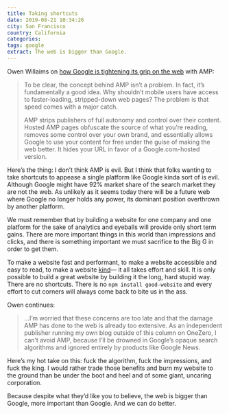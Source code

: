 ```yaml
---
title: Taking shortcuts
date: 2019-08-21 10:34:26
city: San Francisco
country: California
categories:
tags: google
extract: The web is bigger than Google.
---
```


Owen Willaims on [how Google is tightening its grip on the web](https://onezero.medium.com/google-is-tightening-its-iron-grip-on-your-website-27e06b3150e0) with AMP:

> To be clear, the concept behind AMP isn’t a problem. In fact, it’s fundamentally a good idea. Why shouldn’t mobile users have access to faster-loading, stripped-down web pages? The problem is that speed comes with a major catch.
>
> AMP strips publishers of full autonomy and control over their content. Hosted AMP pages obfuscate the source of what you’re reading, removes some control over your own brand, and essentially allows Google to use your content for free under the guise of making the web better. It hides your URL in favor of a Google.com-hosted version.

Here’s the thing: I don’t think AMP is evil. But I think that folks wanting to take shortcuts to appease a single platform like Google kinda sort of is evil. Although Google might have 92% market share of the search market they are not the web. As unlikely as it seems today there will be a future web where Google no longer holds any power, its dominant position overthrown by another platform.

We must remember that by building a website for one company and one platform for the sake of analytics and eyeballs will provide only short term gains. There are more important things in this world than impressions and clicks, and there is something important we must sacrifice to the Big G in order to get them.

To make a website fast and performant, to make a website accessible and easy to read, to make a website [kind](/notes/baseline)— it all takes effort and skill. It is only possible to build a great website by building it the long, hard stupid way. There are no shortcuts. There is no `npm install good-website` and every effort to cut corners will always come back to bite us in the ass.

Owen continues:

> ...I’m worried that these concerns are too late and that the damage AMP has done to the web is already too extensive. As an independent publisher running my own blog outside of this column on OneZero, I can’t avoid AMP, because I’ll be drowned in Google’s opaque search algorithms and ignored entirely by products like Google News.

Here’s my hot take on this: fuck the algorithm, fuck the impressions, and fuck the king. I would rather trade those benefits and burn my website to the ground than be under the boot and heel and of some giant, uncaring corporation.

Because despite what they’d like you to believe, the web is bigger than Google, more important than Google. And we can do better.
